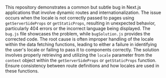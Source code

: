 This repository demonstrates a common but subtle bug in Next.js applications that involve dynamic routes and internationalization. The issue occurs when the locale is not correctly passed to pages using `getServerSideProps` or `getStaticProps`, resulting in unexpected behavior, particularly 404 errors or the incorrect language being displayed.  The `bug.js` file showcases the problem, while `bugSolution.js` provides the corrected code.  The root cause is often improper handling of the locale within the data fetching functions, leading to either a failure in identifying the user's locale or failing to pass it to components correctly.   The solution involves properly retrieving and utilizing the `locale` parameter from the `context` object within the `getServerSideProps` or `getStaticProps` function.  Ensure consistency between route definitions and how locales are used in these functions.